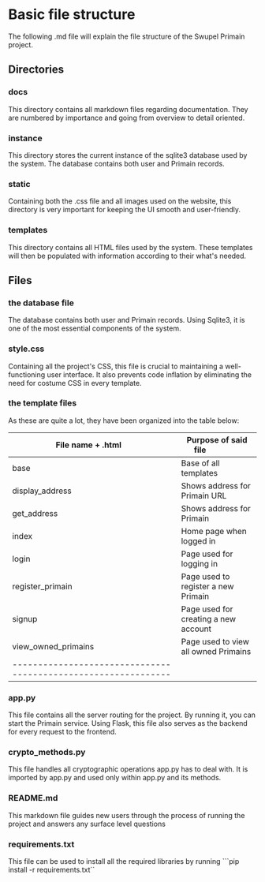 # Basic file structure
The following .md file will explain the file structure of the Swupel Primain project.

## Directories
### docs
This directory contains all markdown files regarding documentation.
They are numbered by importance and going from overview to detail oriented.

### instance
This directory stores the current instance of the sqlite3 database used by the system.
The database contains both user and Primain records.

### static
Containing both the .css file and all images used on the website,
this directory is very important for keeping the UI smooth and user-friendly.

### templates
This directory contains all HTML files used by the system. 
These templates will then be populated with information according to their what's needed.

## Files
### the database file
The database contains both user and Primain records. 
Using Sqlite3, it is one of the most essential components of the system.

### style.css
Containing all the project's CSS, this file is crucial to maintaining a well-functioning user interface.
It also prevents code inflation by eliminating the need for costume CSS in every template.

### the template files
As these are quite a lot, they have been organized into the table below:

| File name + .html     | Purpose of said file                 |
| ----------------------|--------------------------------------|
| base                  | Base of all templates                |
| display_address       | Shows address for Primain URL        |
| get_address           | Shows address for Primain            |
| index                 | Home page when logged in             |
| login                 | Page used for logging in             |
| register_primain      | Page used to register a new Primain  |
| signup                | Page used for creating a new account |
| view_owned_primains   | Page used to view all owned Primains |
|--------------------------------------------------------------|

### app.py
This file contains all the server routing for the project. By running it, you can start the Primain service.
Using Flask, this file also serves as the backend for every request to the frontend.

### crypto_methods.py
This file handles all cryptographic operations app.py has to deal with.
It is imported by app.py and used only within app.py and its methods.

### README.md
This markdown file guides new users through the process of running the project 
and answers any surface level questions

### requirements.txt
This file can be used to install all the required libraries by running ```pip install -r requirements.txt``